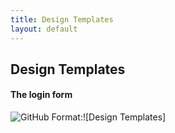 ```yaml
---
title: Design Templates
layout: default
---
```

## Design Templates

#### The login form

![GitHub](./images/login.png)
Format:![Design Templates]
